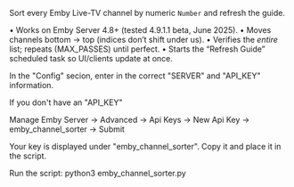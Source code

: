 Sort every Emby Live-TV channel by numeric `Number` and refresh the guide.

• Works on Emby Server 4.8+ (tested 4.9.1.1 beta, June 2025).
• Moves channels bottom → top (indices don’t shift under us).
• Verifies the *entire* list; repeats (MAX_PASSES) until perfect.
• Starts the “Refresh Guide” scheduled task so UI/clients update at once.

In the "Config" secion, enter in the correct "SERVER" and "API_KEY" information. 

If you don't have an "API_KEY"

Manage Emby Server → Advanced → Api Keys → New Api Key → emby_channel_sorter → Submit

Your key is displayed under "emby_channel_sorter". Copy it and place it in the script.

Run the script: python3 emby_channel_sorter.py
